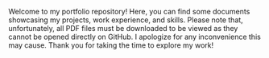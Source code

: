 Welcome to my portfolio repository! Here, you can find some documents showcasing my projects, work experience, and skills. Please note that, unfortunately, all PDF files must be downloaded to be viewed as they cannot be opened directly on GitHub. I apologize for any inconvenience this may cause. Thank you for taking the time to explore my work!

<!--
**anetavetrovska/anetavetrovska** is a ✨ _special_ ✨ repository because its `README.md` (this file) appears on your GitHub profile.

Here are some ideas to get you started:

- 🔭 I’m currently working on ...
- 🌱 I’m currently learning ...
- 👯 I’m looking to collaborate on ...
- 🤔 I’m looking for help with ...
- 💬 Ask me about ...
- 📫 How to reach me: ...
- 😄 Pronouns: ...
- ⚡ Fun fact: ...
-->
